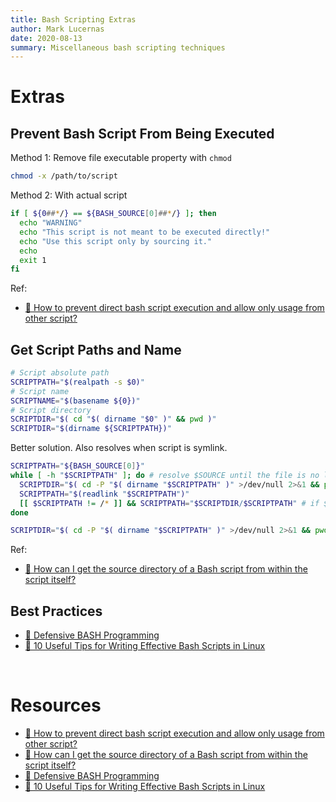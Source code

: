 ```yaml
---
title: Bash Scripting Extras
author: Mark Lucernas
date: 2020-08-13
summary: Miscellaneous bash scripting techniques
---
```



# Extras

## Prevent Bash Script From Being Executed

Method 1: Remove file executable property with `chmod`

```sh
chmod -x /path/to/script
```

Method 2: With actual script

```sh
if [ ${0##*/} == ${BASH_SOURCE[0]##*/} ]; then
  echo "WARNING"
  echo "This script is not meant to be executed directly!"
  echo "Use this script only by sourcing it."
  echo
  exit 1
fi
```

Ref:

- [📄 How to prevent direct bash script execution and allow only usage from other script?](https://stackoverflow.com/questions/22962591/how-to-prevent-direct-bash-script-execution-and-allow-only-usage-from-other-scri)


## Get Script Paths and Name

```sh
# Script absolute path
SCRIPTPATH="$(realpath -s $0)"
# Script name
SCRIPTNAME="$(basename ${0})"
# Script directory
SCRIPTDIR="$( cd "$( dirname "$0" )" && pwd )"
SCRIPTDIR="$(dirname ${SCRIPTPATH})"
```

Better solution. Also resolves when script is symlink.

```sh
SCRIPTPATH="${BASH_SOURCE[0]}"
while [ -h "$SCRIPTPATH" ]; do # resolve $SOURCE until the file is no longer a symlink
  SCRIPTDIR="$( cd -P "$( dirname "$SCRIPTPATH" )" >/dev/null 2>&1 && pwd )"
  SCRIPTPATH="$(readlink "$SCRIPTPATH")"
  [[ $SCRIPTPATH != /* ]] && SCRIPTPATH="$SCRIPTDIR/$SCRIPTPATH" # if $SOURCE was a relative symlink, we need to resolve it relative to the path where the symlink file was located
done

SCRIPTDIR="$( cd -P "$( dirname "$SCRIPTPATH" )" >/dev/null 2>&1 && pwd )"
```

Ref:

- [📄 How can I get the source directory of a Bash script from within the script itself?](https://stackoverflow.com/a/246128)


## Best Practices

- [📄 Defensive BASH Programming](https://kfirlavi.herokuapp.com/blog/2012/11/14/defensive-bash-programming/)
- [📄 10 Useful Tips for Writing Effective Bash Scripts in Linux](https://www.tecmint.com/useful-tips-for-writing-bash-scripts-in-linux/)


<br>

# Resources

- [📄 How to prevent direct bash script execution and allow only usage from other script?](https://stackoverflow.com/questions/22962591/how-to-prevent-direct-bash-script-execution-and-allow-only-usage-from-other-scri)
- [📄 How can I get the source directory of a Bash script from within the script itself?](https://stackoverflow.com/a/246128)
- [📄 Defensive BASH Programming](https://kfirlavi.herokuapp.com/blog/2012/11/14/defensive-bash-programming/)
- [📄 10 Useful Tips for Writing Effective Bash Scripts in Linux](https://www.tecmint.com/useful-tips-for-writing-bash-scripts-in-linux/)


